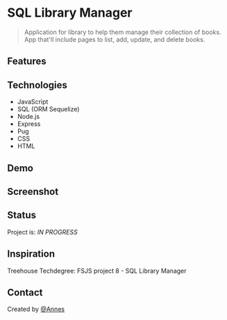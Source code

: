 # SQL Library Manager

> Application for library to help them manage their collection of books. App that'll include pages to list, add, update, and delete books.

## Features

## Technologies

* JavaScript
* SQL (ORM Sequelize)
* Node.js
* Express
* Pug
* CSS
* HTML

## Demo

## Screenshot

## Status

Project is: _IN PROGRESS_

## Inspiration

Treehouse Techdegree: FSJS project 8 - SQL Library Manager

## Contact

Created by [@Annes](https://twitter.com/annesCode)